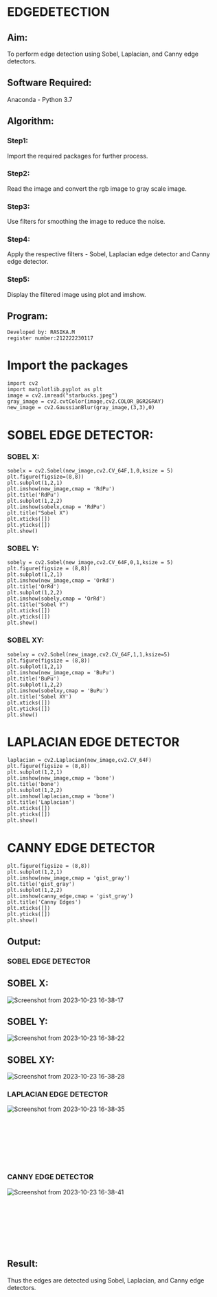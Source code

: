 # EDGEDETECTION

## Aim:
To perform edge detection using Sobel, Laplacian, and Canny edge detectors.

## Software Required:
Anaconda - Python 3.7

## Algorithm:
### Step1:
Import the required packages for further process.

### Step2:
Read the image and convert the rgb image to gray scale image.

### Step3:
Use filters for smoothing the image to reduce the noise.

### Step4:
Apply the respective filters - Sobel, Laplacian edge detector and Canny edge detector.

### Step5:
Display the filtered image using plot and imshow.
 
## Program:

```
Developed by: RASIKA.M
register number:212222230117
```

# Import the packages
```
import cv2
import matplotlib.pyplot as plt
image = cv2.imread("starbucks.jpeg")
gray_image = cv2.cvtColor(image,cv2.COLOR_BGR2GRAY)
new_image = cv2.GaussianBlur(gray_image,(3,3),0)
```

# SOBEL EDGE DETECTOR:

### SOBEL X:
```
sobelx = cv2.Sobel(new_image,cv2.CV_64F,1,0,ksize = 5)
plt.figure(figsize=(8,8))
plt.subplot(1,2,1)
plt.imshow(new_image,cmap = 'RdPu')
plt.title('RdPu')
plt.subplot(1,2,2)
plt.imshow(sobelx,cmap = 'RdPu')
plt.title("Sobel X")
plt.xticks([])
plt.yticks([])
plt.show()
```
### SOBEL Y:
```
sobely = cv2.Sobel(new_image,cv2.CV_64F,0,1,ksize = 5)
plt.figure(figsize = (8,8))
plt.subplot(1,2,1)
plt.imshow(new_image,cmap = 'OrRd')
plt.title('OrRd')
plt.subplot(1,2,2)
plt.imshow(sobely,cmap = 'OrRd')
plt.title("Sobel Y")
plt.xticks([])
plt.yticks([])
plt.show()
```
### SOBEL XY:
```
sobelxy = cv2.Sobel(new_image,cv2.CV_64F,1,1,ksize=5)
plt.figure(figsize = (8,8))
plt.subplot(1,2,1)
plt.imshow(new_image,cmap = 'BuPu')
plt.title('BuPu')
plt.subplot(1,2,2)
plt.imshow(sobelxy,cmap = 'BuPu')
plt.title('Sobel XY')
plt.xticks([])
plt.yticks([])
plt.show()
```

# LAPLACIAN EDGE DETECTOR
```
laplacian = cv2.Laplacian(new_image,cv2.CV_64F)
plt.figure(figsize = (8,8))
plt.subplot(1,2,1)
plt.imshow(new_image,cmap = 'bone')
plt.title('bone')
plt.subplot(1,2,2)
plt.imshow(laplacian,cmap = 'bone')
plt.title('Laplacian')
plt.xticks([])
plt.yticks([])
plt.show()
```


# CANNY EDGE DETECTOR
```canny_edge = cv2.Canny(new_image,120,150)
plt.figure(figsize = (8,8))
plt.subplot(1,2,1)
plt.imshow(new_image,cmap = 'gist_gray')
plt.title('gist_gray')
plt.subplot(1,2,2)
plt.imshow(canny_edge,cmap = 'gist_gray')
plt.title('Canny Edges')
plt.xticks([])
plt.yticks([])
plt.show()
```
## Output:
### SOBEL EDGE DETECTOR
## SOBEL X:
![Screenshot from 2023-10-23 16-38-17](https://github.com/rasika1206/EDGEDETECTION/assets/124434806/01bce1be-26fb-4282-948f-fcaaaf443472)


## SOBEL Y:
![Screenshot from 2023-10-23 16-38-22](https://github.com/rasika1206/EDGEDETECTION/assets/124434806/6e61a793-1be8-4f55-8c97-628fcac538b3)

## SOBEL XY:
![Screenshot from 2023-10-23 16-38-28](https://github.com/rasika1206/EDGEDETECTION/assets/124434806/4b8556a5-8ede-4b99-b8e6-4e7ddb9bd492)



### LAPLACIAN EDGE DETECTOR
![Screenshot from 2023-10-23 16-38-35](https://github.com/rasika1206/EDGEDETECTION/assets/124434806/d3786746-cfee-47bc-b78d-cadfbc192e6d)



<br>
<br>
<br>
<br>
<br>
<br>


### CANNY EDGE DETECTOR


![Screenshot from 2023-10-23 16-38-41](https://github.com/rasika1206/EDGEDETECTION/assets/124434806/ef096193-b9d3-413a-a52b-8a23e40a94be)

<br>
<br>
<br>
<br>
<br>

<br>

## Result:
Thus the edges are detected using Sobel, Laplacian, and Canny edge detectors.
